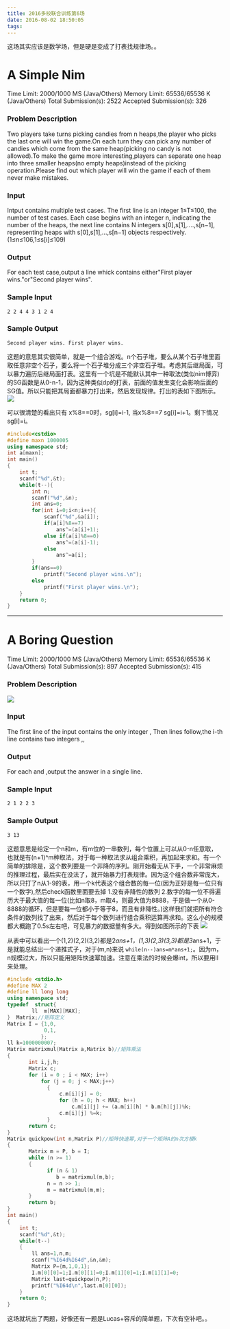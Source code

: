 ```yaml
---
title: 2016多校联合训练第6场
date: 2016-08-02 18:50:05
tags:
---
```

这场其实应该是数学场，但是硬是变成了打表找规律场。。
<!--more-->

# A Simple Nim

Time Limit: 2000/1000 MS (Java/Others)    Memory Limit: 65536/65536 K (Java/Others)
Total Submission(s): 2522    Accepted Submission(s): 326


### Problem Description
Two players take turns picking candies from n heaps,the player who picks the last one will win the game.On each turn they can pick any number of candies which come from the same heap(picking no candy is not allowed).To make the game more interesting,players can separate one heap into three smaller heaps(no empty heaps)instead of the picking operation.Please find out which player will win the game if each of them never make mistakes.
 

### Input
Intput contains multiple test cases. The first line is an integer 1≤T≤100, the number of test cases. Each case begins with an integer n, indicating the number of the heaps, the next line contains N integers s[0],s[1],....,s[n−1], representing heaps with s[0],s[1],...,s[n−1] objects respectively.(1≤n≤106,1≤s[i]≤109)
 

### Output
For each test case,output a line whick contains either"First player wins."or"Second player wins".
 

### Sample Input
`2
2
4 4
3
1 2 4`
 

### Sample Output
`Second player wins.
First player wins.`

这题的意思其实很简单，就是一个组合游戏。n个石子堆，要么从某个石子堆里面取任意非空个石子，要么将一个石子堆分成三个非空石子堆。考虑其后继局面，可以暴力遍历后继局面打表。这里有一个坑是不能默认其中一种取法(类似nim博弈)的SG函数是从0-n-1，因为这种类似dp的打表，前面的值发生变化会影响后面的SG值。所以只能把其局面都暴力打出来，然后发现规律。打出的表如下图所示。
![](http://oava57hou.bkt.clouddn.com/multi-uni-contest6.jpg)

可以很清楚的看出只有 x%8==0时，sg[i]=i-1, 当x%8==7 sg[i]=i+1。剩下情况sg[i]=i。
```cpp
#include<cstdio>
#define maxn 1000005
using namespace std;
int a[maxn];
int main()
{
    int t;
    scanf("%d",&t);
    while(t--){
        int n;
        scanf("%d",&n);
        int ans=0;
        for(int i=0;i<n;i++){
            scanf("%d",&a[i]);
            if(a[i]%8==7)
            	ans^=(a[i]+1);
            else if(a[i]%8==0)
            	ans^=(a[i]-1);
            else 
            	ans^=a[i];
        }
        if(ans==0)
        	printf("Second player wins.\n");
        else
        	printf("First player wins.\n");
    }
    return 0;
}
```

***

# A Boring Question

Time Limit: 2000/1000 MS (Java/Others)    Memory Limit: 65536/65536 K (Java/Others)
Total Submission(s): 897    Accepted Submission(s): 415


### Problem Description
![](http://oava57hou.bkt.clouddn.com/multi-uni-contest6_2.png)

### Input
The first line of the input contains the only integer ,
Then  lines follow,the i-th line contains two integers ,,
 

### Output
For each  and ,output the answer in a single line.
 

### Sample Input
`2
1 2
2 3`
 

### Sample Output
`3
13`

这题意思是给定一个n和m，有m位的一串数列，每个位置上可以从0-n任意取，也就是有(n+1)^m种取法，对于每一种取法求从组合乘积，再加起来求和。有一个简单的排除是，这个数列要是一个非降的序列。刚开始看无从下手，一个非常麻烦的推理过程，最后实在没法了，就开始暴力打表规律。因为这个组合数非常庞大，所以只打了n从1-9的表，用一个k代表这个组合数的每一位(因为正好是每一位只有一个数字),然后check函数里面要去掉 1.没有非降性的数列 2.数字的每一位不得遍历大于最大值的每一位(比如n取8，m取4，则最大值为8888，于是做一个从0-8888的循环，但是要每一位都小于等于8，而且有非降性。)这样我们就把所有符合条件的数列找了出来，然后对于每个数列进行组合乘积运算再求和。这么小的规模都大概跑了0.5s左右吧，可见暴力的数据量有多大。得到如图所示的下表
![](http://oava57hou.bkt.clouddn.com/multi-uni-contest6_3.jpg)

从表中可以看出一个(1,2)(2,2)(3,2)都是2*ans+1，(1,3)(2,3)(3,3)都是3*ans+1，于是就能总结出一个递推式子，对于(m,n)来说 `while(n--)ans=m*ans+1;`。因为m，n规模过大，所以只能用矩阵快速幂加速。注意在乘法的时候会爆int，所以要用ll来处理。

```cpp
#include <stdio.h>
#define MAX 2
#define ll long long
using namespace std;
typedef  struct{
        ll  m[MAX][MAX];
}  Matrix;//矩阵定义
Matrix I = {1,0,
            0,1,
           };
ll k=1000000007;
Matrix matrixmul(Matrix a,Matrix b)//矩阵乘法
{
       int i,j,h;
       Matrix c;
       for (i = 0 ; i < MAX; i++)
           for (j = 0; j < MAX;j++)
             {
                 c.m[i][j] = 0;
                 for (h = 0; h < MAX; h++)
                     c.m[i][j] += (a.m[i][h] * b.m[h][j])%k;
                 c.m[i][j] %=k;
             }
       return c;
}
Matrix quickpow(int n,Matrix P)//矩阵快速幂,对于一个矩阵A的n次方模k
{
       Matrix m = P, b = I;
       while (n >= 1)
       {
             if (n & 1)
                b = matrixmul(m,b);
             n = n >> 1;
             m = matrixmul(m,m);
       }
       return b;
}
int main()
{
    int t;
    scanf("%d",&t);
    while(t--)
    {
        ll ans=1,n,m;
        scanf("%I64d%I64d",&n,&m);
        Matrix P={m,1,0,1};
        I.m[0][0]=1;I.m[0][1]=0;I.m[1][0]=1;I.m[1][1]=0;
        Matrix last=quickpow(n,P);
        printf("%I64d\n",last.m[0][0]);
    }
    return 0;
}
```

这场就坑出了两题，好像还有一题是Lucas+容斥的简单题，下次有空补吧。。

